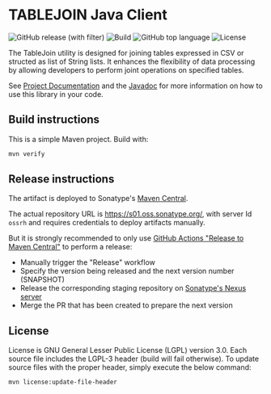 # TABLEJOIN Java Client

![GitHub release (with filter)](https://img.shields.io/github/v/release/sentrysoftware/oss-maven-template)
![Build](https://img.shields.io/github/actions/workflow/status/sentrysoftware/oss-maven-template/deploy.yml)
![GitHub top language](https://img.shields.io/github/languages/top/sentrysoftware/oss-maven-template)
![License](https://img.shields.io/github/license/sentrysoftware/oss-maven-template)

The TableJoin utility is designed for joining tables expressed in CSV or structed as list of String lists. It enhances the flexibility of data processing by allowing developers to perform joint operations on specified tables.

See [Project Documentation](https://sentrysoftware.github.io/tablejoin/) and the [Javadoc](https://sentrysoftware.github.io/tablejoin/apidocs/) for more information on how to use this library in your code.

## Build instructions

This is a simple Maven project. Build with:

```bash
mvn verify
```

## Release instructions

The artifact is deployed to Sonatype's [Maven Central](https://central.sonatype.com/).

The actual repository URL is https://s01.oss.sonatype.org/, with server Id `ossrh` and requires credentials to deploy
artifacts manually.

But it is strongly recommended to only use [GitHub Actions "Release to Maven Central"](actions/workflows/release.yml) to perform a release:

* Manually trigger the "Release" workflow
* Specify the version being released and the next version number (SNAPSHOT)
* Release the corresponding staging repository on [Sonatype's Nexus server](https://s01.oss.sonatype.org/)
* Merge the PR that has been created to prepare the next version

## License

License is GNU General Lesser Public License (LGPL) version 3.0. Each source file includes the LGPL-3 header (build will fail otherwise). To update source files with the proper header, simply execute the below command:

```bash
mvn license:update-file-header
```
